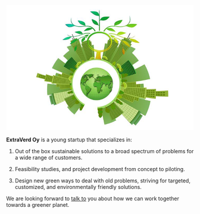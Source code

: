 <img src="./assets/img/sustainability.png">

**ExtraVerd Oy** is a young startup that specializes in:

1. Out of the box sustainable solutions to a broad spectrum of problems for a wide range of customers.

1. Feasibility studies, and project development from concept to piloting.

1. Design new green ways to deal with old problems, striving for targeted, customized, and environmentally friendly solutions.

We are looking forward to [talk to](/contact) you about how we can work together towards a greener planet.